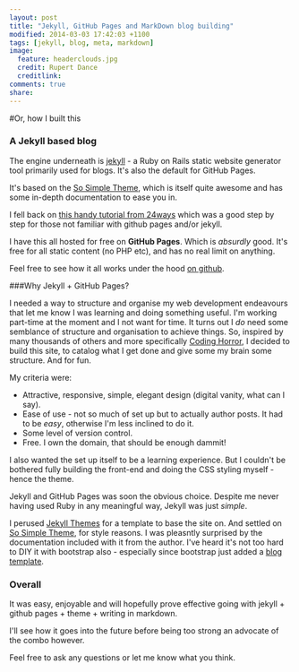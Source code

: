 ```yaml
---
layout: post
title: "Jekyll, GitHub Pages and MarkDown blog building"
modified: 2014-03-03 17:42:03 +1100
tags: [jekyll, blog, meta, markdown]
image:
  feature: headerclouds.jpg
  credit: Rupert Dance
  creditlink: 
comments: true
share: 
---
```

#Or, how I built this

### A Jekyll based blog

The engine underneath is [jekyll](http://jekyllrb.com/) - a Ruby on Rails static website generator tool primarily used for blogs. It's also the default for GitHub Pages. 

It's based on the [So Simple Theme](http://mademistakes.com/articles/so-simple-jekyll-theme/), which is itself quite awesome and has some in-depth documentation to ease you in. 

I fell back on [this handy tutorial from 24ways](http://24ways.org/2013/get-started-with-github-pages/) which was a good step by step for those not familiar with github pages and/or jekyll.

I have this all hosted for free on **GitHub Pages**. Which is *absurdly* good. It's free for all static content (no PHP etc), and has no real limit on anything.  

Feel free to see how it all works under the hood [on github](https://github.com/rupertdance/rupert-site).

###Why Jekyll + GitHub Pages?

I needed a way to structure and organise my web development endeavours that let me know I was learning and doing something useful. I'm working part-time at the moment and I not want for time. It turns out I *do* need some semblance of structure and organisation to achieve things. So, inspired by many thousands of others and more specifically [Coding Horror](http://blog.codinghorror.com/), I decided to build this site, to catalog what I get done and give some my brain some structure. And for fun.

My criteria were:

* Attractive, responsive, simple, elegant design (digital vanity, what can I say).
* Ease of use - not so much of set up but to actually author posts. It had to be *easy*, otherwise I'm less inclined to do it.
* Some level of version control.
* Free. I own the domain, that should be enough dammit!

I also wanted the set up itself to be a learning experience. But I couldn't be bothered fully building the front-end and doing the CSS styling myself - hence the theme.

Jekyll and GitHub Pages was soon the obvious choice. Despite me never having used Ruby in any meaningful way, Jekyll was just *simple*.

I perused [Jekyll Themes](jekyllthemes.org) for a template to base the site on. And settled on [So Simple Theme](http://mademistakes.com/articles/so-simple-jekyll-theme/), for style reasons. I was pleasntly surprised by the documentation included with it from the author. I've heard it's not too hard to DIY it with bootstrap also - especially since bootstrap just added a [blog template](http://getbootstrap.com/examples/blog/).

### Overall
It was easy, enjoyable and will hopefully prove effective going with jekyll + github pages + theme + writing in markdown.

I'll see how it goes into the future before being too strong an advocate of the combo however.

Feel free to ask any questions or let me know what you think.